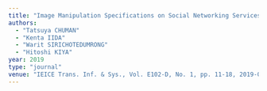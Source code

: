```yaml
---
title: "Image Manipulation Specifications on Social Networking Services for Encryption-then-Compression Systems"
authors:
  - "Tatsuya CHUMAN"
  - "Kenta IIDA"
  - "Warit SIRICHOTEDUMRONG"
  - "Hitoshi KIYA"
year: 2019
type: "journal"
venue: "IEICE Trans. Inf. & Sys., Vol. E102-D, No. 1, pp. 11-18, 2019-01-01."
---
```

